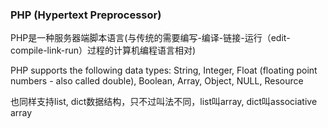 ### PHP (Hypertext Preprocessor)
PHP是一种服务器端脚本语言(与传统的需要编写-编译-链接-运行（edit-compile-link-run）过程的计算机编程语言相对)

PHP supports the following data types:  String, Integer, Float (floating point numbers - also called double), Boolean, Array, Object, NULL, Resource </br>

也同样支持list, dict数据结构，只不过叫法不同，list叫array, dict叫associative array  </br>



